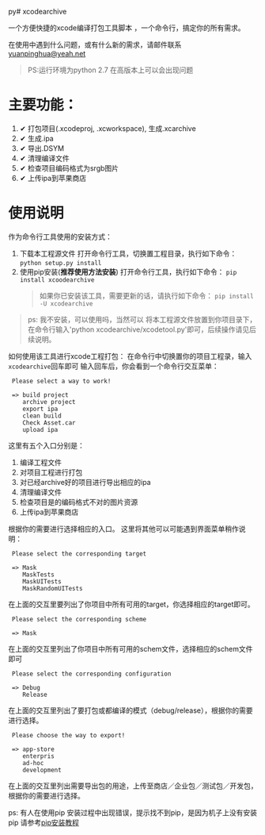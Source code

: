 py# xcodearchive

  一个方便快捷的xcode编译打包工具脚本 ，一个命令行，搞定你的所有需求。


 在使用中遇到什么问题，或有什么新的需求，请邮件联系 yuanpinghua@yeah.net
>PS:运行环境为python 2.7  在高版本上可以会出现问题

# 主要功能：
1. ✔ 打包项目(.xcodeproj, .xcworkspace), 生成.xcarchive
2. ✔ 生成.ipa
3. ✔ 导出.DSYM
4. ✔ 清理编译文件
5. ✔ 检查项目编码格式为srgb图片
6. ✔ 上传ipa到苹果商店

# 使用说明
作为命令行工具使用的安装方式：
1. 下载本工程源文件
打开命令行工具，切换置工程目录，执行如下命令：
`python setup.py install`
2. 使用pip安装(**推荐使用方法安装**)
   打开命令行工具，执行如下命令：
   `pip install xcoodearchive`
   > 如果你已安装该工具，需要更新的话，请执行如下命令：
    `pip install -U xcodearchive`

>ps:  我不安装，可以使用吗，当然可以
  将本工程源文件放置到你项目录下，在命令行输入'python xcodearchive/xcodetool.py'即可，后续操作请见后续说明。


如何使用该工具进行xcode工程打包：
在命令行中切换置你的项目工程录，输入`xcodearchive`回车即可
输入回车后，你会看到一个命令行交互菜单：
```
 Please select a way to work!

 => build project
    archive project
    export ipa
    clean build
    Check Asset.car
    upload ipa
```
这里有五个入口分别是：
1. 编译工程文件
2. 对项目工程进行打包
3. 对已经archive好的项目进行导出相应的ipa
4. 清理编译文件
5. 检查项目是的编码格式不对的图片资源
6. 上传ipa到苹果商店



根据你的需要进行选择相应的入口。
这里将其他可以可能遇到界面菜单稍作说明：
```
 Please select the corresponding target

 => Mask
    MaskTests
    MaskUITests
    MaskRandomUITests

```
在上面的交互里要列出了你项目中所有可用的target，你选择相应的target即可。


```
 Please select the corresponding scheme

 => Mask
```
在上面的交互里列出了你项目中所有可用的schem文件，选择相应的schem文件即可

```
 Please select the corresponding configuration

 => Debug
    Release
```
在上面的交互里列出了要打包或都编译的模式（debug/release），根据你的需要进行选择。


```
 Please choose the way to export!

 => app-store
    enterpris
    ad-hoc
    development

```
在上面的交互里列出需要导出包的用途，上传至商店／企业包／测试包／开发包，根据你的需要进行选择。




  ps:  有人在使用pip 安装过程中出现错误，提示找不到pip，是因为机子上没有安装pip
  请参考[pip安装教程](http://yuanph.org/2017/06/27/pip%E5%AE%89%E8%A3%85%E4%BD%BF%E7%94%A8%E8%AF%A6%E8%A7%A3/)


